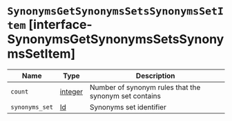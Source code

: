 # `SynonymsGetSynonymsSetsSynonymsSetItem` [interface-SynonymsGetSynonymsSetsSynonymsSetItem]

| Name | Type | Description |
| - | - | - |
| `count` | [integer](./integer.md) | Number of synonym rules that the synonym set contains |
| `synonyms_set` | [Id](./Id.md) | Synonyms set identifier |
